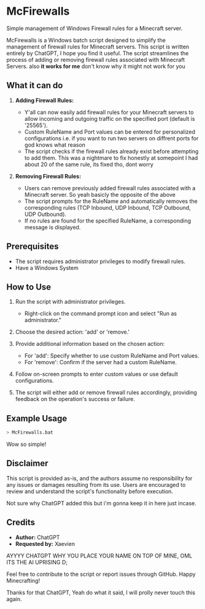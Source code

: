 # McFirewalls
Simple management of Windows Firewall rules for a Minecraft server.

McFirewalls is a Windows batch script designed to simplify the management of firewall rules for Minecraft servers. This script is written entirely by ChatGPT, I hope you find it useful. The script streamlines the process of adding or removing firewall rules associated with Minecraft Servers.
also **it works for me** don't know why it might not work for you

## What it can do

1. **Adding Firewall Rules:**
   - Y'all can now easily add firewall rules for your Minecraft servers to allow incoming and outgoing traffic on the specified port (default is '25565').
   - Custom RuleName and Port values can be entered for personalized configurations
   i.e. if you want to run two servers on diffrent ports for god knows what reason
   - The script checks if the firewall rules already exist before attempting to add them.
   This was a nightmare to fix honestly at somepoint I had about 20 of the same rule, its fixed tho, dont worry

2. **Removing Firewall Rules:**
   - Users can remove previously added firewall rules associated with a Minecraft server.
   So yeah basicly the opposite of the above
   - The script prompts for the RuleName and automatically removes the corresponding rules (TCP Inbound, UDP Inbound, TCP Outbound, UDP Outbound). 
   - If no rules are found for the specified RuleName, a corresponding message is displayed.

## Prerequisites

- The script requires administrator privileges to modify firewall rules.
- Have a Windows System

## How to Use

1. Run the script with administrator privileges.
   - Right-click on the command prompt icon and select "Run as administrator."

2. Choose the desired action: 'add' or 'remove.'

3. Provide additional information based on the chosen action:
   - For 'add': Specify whether to use custom RuleName and Port values.
   - For 'remove': Confirm if the server had a custom RuleName.

4. Follow on-screen prompts to enter custom values or use default configurations.

5. The script will either add or remove firewall rules accordingly, providing feedback on the operation's success or failure.

## Example Usage

```bash
> McFirewalls.bat
```
Wow so simple!

## Disclaimer

This script is provided as-is, and the authors assume no responsibility for any issues or damages resulting from its use. Users are encouraged to review and understand the script's functionality before execution.

Not sure why ChatGPT added this but i'm gonna keep it in here just incase.

## Credits

- **Author:** ChatGPT
- **Requested by:** Xaevien

AYYYY CHATGPT WHY YOU PLACE YOUR NAME ON TOP OF MINE, OML ITS THE AI UPRISING D;

Feel free to contribute to the script or report issues through GitHub. Happy Minecrafting!

Thanks for that ChatGPT, Yeah do what it said, I will prolly never touch this again.

